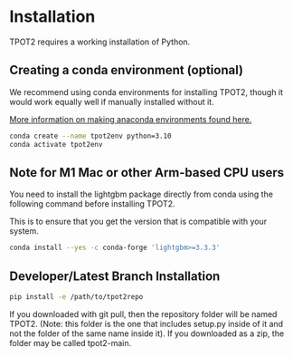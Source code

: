 # Installation

TPOT2 requires a working installation of Python.

## Creating a conda environment (optional)

We recommend using conda environments for installing TPOT2, though it would work equally well if manually installed without it.

[More information on making anaconda environments found here.](<https://conda.io/projects/conda/en/latest/user-guide/tasks/manage-environments.html>)

```bash
conda create --name tpot2env python=3.10
conda activate tpot2env
```

## Note for M1 Mac or other Arm-based CPU users

You need to install the lightgbm package directly from conda using the following command before installing TPOT2. 

This is to ensure that you get the version that is compatible with your system.

```bash
conda install --yes -c conda-forge 'lightgbm>=3.3.3'
```

## Developer/Latest Branch Installation


```bash
pip install -e /path/to/tpot2repo
```

If you downloaded with git pull, then the repository folder will be named TPOT2. (Note: this folder is the one that includes setup.py inside of it and not the folder of the same name inside it).
If you downloaded as a zip, the folder may be called tpot2-main. 
